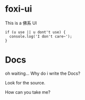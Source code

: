 # foxi-ui
This is a 佛系 UI

```
if (u use || u dont't use) {
  console.log('I don't care~');
}
```

# Docs
oh waiting...
Why do i write the Docs?

Look for the source.

How can you take me?
